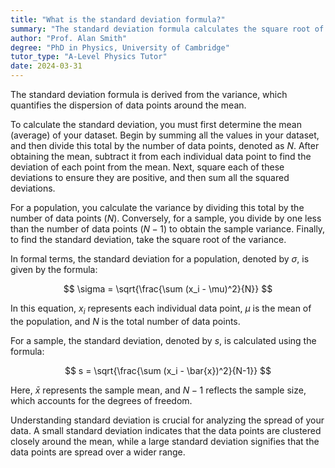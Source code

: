 ```yaml
---
title: "What is the standard deviation formula?"
summary: "The standard deviation formula calculates the square root of variance, effectively measuring how data is distributed around the mean."
author: "Prof. Alan Smith"
degree: "PhD in Physics, University of Cambridge"
tutor_type: "A-Level Physics Tutor"
date: 2024-03-31
---
```


The standard deviation formula is derived from the variance, which quantifies the dispersion of data points around the mean.

To calculate the standard deviation, you must first determine the mean (average) of your dataset. Begin by summing all the values in your dataset, and then divide this total by the number of data points, denoted as $N$. After obtaining the mean, subtract it from each individual data point to find the deviation of each point from the mean. Next, square each of these deviations to ensure they are positive, and then sum all the squared deviations.

For a population, you calculate the variance by dividing this total by the number of data points ($N$). Conversely, for a sample, you divide by one less than the number of data points ($N - 1$) to obtain the sample variance. Finally, to find the standard deviation, take the square root of the variance.

In formal terms, the standard deviation for a population, denoted by $\sigma$, is given by the formula:

$$ 
\sigma = \sqrt{\frac{\sum (x_i - \mu)^2}{N}} 
$$ 

In this equation, $x_i$ represents each individual data point, $\mu$ is the mean of the population, and $N$ is the total number of data points.

For a sample, the standard deviation, denoted by $s$, is calculated using the formula:

$$ 
s = \sqrt{\frac{\sum (x_i - \bar{x})^2}{N-1}} 
$$ 

Here, $\bar{x}$ represents the sample mean, and $N - 1$ reflects the sample size, which accounts for the degrees of freedom.

Understanding standard deviation is crucial for analyzing the spread of your data. A small standard deviation indicates that the data points are clustered closely around the mean, while a large standard deviation signifies that the data points are spread over a wider range.
    